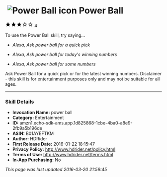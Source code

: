 # &nbsp;<img src="https://github.com/dale3h/alexa-skills-list/raw/master/skills/power-ball/B01AYEFTKM/app_icon" alt="Power Ball icon" width="36"> Power Ball
![3 stars](../../../images/ic_star_black_18dp_1x.png)![3 stars](../../../images/ic_star_black_18dp_1x.png)![3 stars](../../../images/ic_star_black_18dp_1x.png)![3 stars](../../../images/ic_star_border_black_18dp_1x.png)![3 stars](../../../images/ic_star_border_black_18dp_1x.png) 4

To use the Power Ball skill, try saying...

* *Alexa, Ask power ball for a quick pick*

* *Alexa, Ask power ball for today's winning numbers*

* *Alexa, Ask power ball for some numbers*

Ask Power Ball for a quick pick or for the latest winning numbers.
Disclaimer - this skill is for entertainment purposes only and may not be suitable for all ages.

***

### Skill Details

* **Invocation Name:** power ball
* **Category:** Entertainment
* **ID:** amzn1.echo-sdk-ams.app.1d825868-1cbe-4ba0-a8e9-2fb9a5b196de
* **ASIN:** B01AYEFTKM
* **Author:** HDRider
* **First Release Date:** 2016-01-22 18:15:47
* **Privacy Policy:** http://www.hdrider.net/policy.html
* **Terms of Use:** http://www.hdrider.net/terms.html
* **In-App Purchasing:** No

*This page was last updated 2016-03-20 21:59:45*
